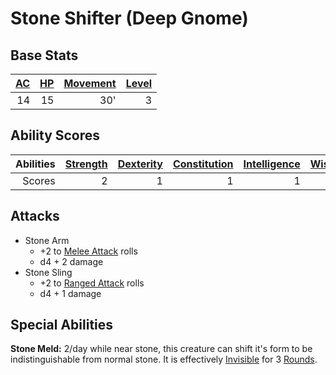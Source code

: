 # Stone Shifter (Deep Gnome)

## Base Stats

| [AC](../../../Player%20Characters/Derived%20Statistics/Armor%20Class.md) | [HP](../../../Player%20Characters/Derived%20Statistics/Health%20Points.md) | [Movement](../../../Game%20Procedures/Movement.md) | [Level](../../../Player%20Characters/Derived%20Statistics/Level.md) |
| -----------------------------------------------------------------------: | -------------------------------------------------------------------------: | -------------------------------------------------: | ------------------------------------------------------------------: |
|                                                                       14 |                                                                         15 |                                                30' |                                                                   3 |

## Ability Scores

| Abilities | [Strength](../../../Player%20Characters/Chosen%20Statistics/Strength.md) | [Dexterity](../../../Player%20Characters/Chosen%20Statistics/Dexterity.md) | [Constitution](../../../Player%20Characters/Chosen%20Statistics/Constitution.md) | [Intelligence](../../../Player%20Characters/Chosen%20Statistics/Intelligence.md) | [Wisdom](../../../Player%20Characters/Chosen%20Statistics/Wisdom.md)<br> | [Charisma](../../../Player%20Characters/Chosen%20Statistics/Charisma.md)<br> |
| --------: | -----------------------------------------------------------------------: | -------------------------------------------------------------------------: | -------------------------------------------------------------------------------: | -------------------------------------------------------------------------------: | -----------------------------------------------------------------------: | ---------------------------------------------------------------------------: |
|    Scores |                                                                        2 |                                                                          1 |                                                                                1 |                                                                                1 |                                                                        1 |                                                                            1 |

## Attacks

- Stone Arm
	- +2 to [Melee Attack](../../../Game%20Procedures/Melee%20Attack.md) rolls
	- d4 + 2 damage
- Stone Sling
	- +2 to [Ranged Attack](../../../Game%20Procedures/Ranged%20Attack.md) rolls
	- d4 + 1 damage

## Special Abilities

**Stone Meld:** 2/day while near stone, this creature can shift it's form to be indistinguishable from normal stone. It is effectively [Invisible](../../../Conditions/Invisible.md) for 3 [Rounds](../../../Game%20Procedures/Round.md).
